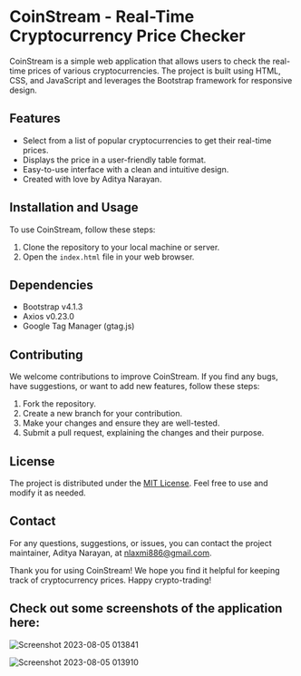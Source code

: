 # CoinStream - Real-Time Cryptocurrency Price Checker

CoinStream is a simple web application that allows users to check the real-time prices of various cryptocurrencies. The project is built using HTML, CSS, and JavaScript and leverages the Bootstrap framework for responsive design.

## Features

* Select from a list of popular cryptocurrencies to get their real-time prices.
* Displays the price in a user-friendly table format.
* Easy-to-use interface with a clean and intuitive design.
* Created with love by Aditya Narayan.

## Installation and Usage

To use CoinStream, follow these steps:

1. Clone the repository to your local machine or server.
2. Open the `index.html` file in your web browser.

## Dependencies

* Bootstrap v4.1.3
* Axios v0.23.0
* Google Tag Manager (gtag.js)

## Contributing

We welcome contributions to improve CoinStream. If you find any bugs, have suggestions, or want to add new features, follow these steps:

1. Fork the repository.
2. Create a new branch for your contribution.
3. Make your changes and ensure they are well-tested.
4. Submit a pull request, explaining the changes and their purpose.

## License

The project is distributed under the [MIT License](https://chat.openai.com/LICENSE). Feel free to use and modify it as needed.

## Contact

For any questions, suggestions, or issues, you can contact the project maintainer, Aditya Narayan, at [nlaxmi886@gmail.com](mailto:aditya@example.com).

Thank you for using CoinStream! We hope you find it helpful for keeping track of cryptocurrency prices. Happy crypto-trading!

## Check out some screenshots of the application here:
![Screenshot 2023-08-05 013841](https://github.com/AdityaNarayan05/CoinStream/assets/85832994/88b25d97-7336-499f-a392-5abe9c6851f0)

![Screenshot 2023-08-05 013910](https://github.com/AdityaNarayan05/CoinStream/assets/85832994/ae7974cf-80ad-4cfe-ab36-4581f2bc7e39)
